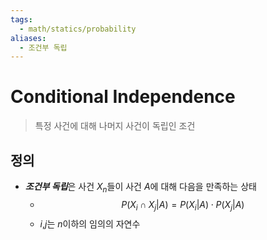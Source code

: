 ```yaml
---
tags:
  - math/statics/probability
aliases:
  - 조건부 독립
---
```

# Conditional Independence
> 특정 사건에 대해 나머지 사건이 독립인 조건
## 정의
+ ***조건부 독립***은 사건 $X_n$들이 사건 $A$에 대해 다음을 만족하는 상태
	+ $$P(X_i \cap X_j |A) = P(X_i|A) \cdot P(X_j |A)$$
	+  $i$,$j$는 $n$이하의 임의의 자연수